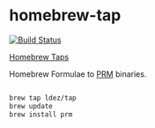 # homebrew-tap 

[![Build Status](https://travis-ci.org/ldez/homebrew-tap.svg?branch=master)](https://travis-ci.org/ldez/homebrew-tap)

[Homebrew Taps](https://docs.brew.sh/Taps)

Homebrew Formulae to [PRM](https://github.com/ldez/prm) binaries.

```sh

brew tap ldez/tap
brew update
brew install prm
```

